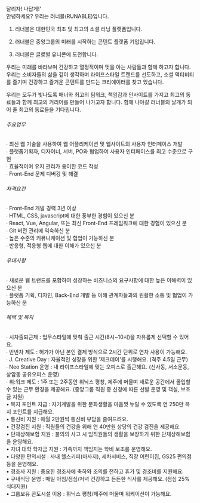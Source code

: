 달리자! 나답게!'  
안녕하세요? 우리는 러너블(RUNABLE)입니다.  
  
1. 러너블은 대한민국 최초 및 최고의 소셜 러닝 플랫폼입니다.  
  
2. 러너블은 중앙그룹의 미래를 시작하는 콘텐트 플랫폼 기업입니다.  
  
3. 러너블은 글로벌 유니콘에 도전합니다.  

우리는 미래를 바라보며 건강하고 열정적이며 멋을 아는 사람들과 함께 하고자 합니다. 우리는 소비자들의 삶을 깊이 생각하며 라이프스타일 트랜드를 선도하고, 소셜 액티비티를 즐기며 건강하고 즐거운 콘텐트를 만드는 크리에이터를 찾고 있습니다.  
  
우리는 모두가 빛나도록 매너와 최고의 팀워크, 책임감과 인사이트를 가지고 최고의 동료들과 함께 최고의 커리어를 만들어 나가고자 합니다. 함께 나아갈 러너블의 날개가 되어 줄 최고의 동료들을 기다립니다.

###### 주요업무
∙ 최신 웹 기술을 사용하여 웹 어플리케이션 및 웹사이트의 사용자 인터페이스 개발  
∙ 플랫폼기획자, 디자이너, 서버, PO와 협업하여 사용자 인터페이스를 최고 수준으로 구현  
∙ 효율적이며 유지 관리가 용이한 코드 작성  
∙ Front-End 문제 디버깅 및 해결

###### 자격요건

∙ Front-End 개발 경력 3년 이상  
∙ HTML, CSS, javascript에 대한 풍부한 경험이 있으신 분  
∙ React, Vue, Angular, 또는 최신 Front-End 프레임워크에 대한 경험이 있으신 분  
∙ Git 버전 관리에 익숙하신 분  
∙ 높은 수준의 커뮤니케이션 및 협업이 가능하신 분  
∙ 반응형, 적응형 웹에 대한 이해가 있으신 분

###### 우대사항

∙ 새로운 웹 트랜드를 포함하여 성장하는 비즈니스의 요구사항에 대한 높은 이해력이 있으신 분  
∙ 플랫폼 기획, 디자인, Back-End 개발 등 이해 관계자들과의 원활한 소통 및 협업이 가능하신 분

###### 혜택 및 복지

∙ 시차출퇴근제 : 업무스타일에 맞춰 출근 시간(8시~10시)을 자유롭게 선택할 수 있어요.  
∙ 반반차 제도 : 허가가 아닌 본인 결제 방식으로 2시간 단위로 연차 사용이 가능해요.  
∙ J. Creative Day : 자율적인 성장을 위한 '제크데이'를 시행해요. (격주 4.5일 근무)  
∙ Neo Station 운영 : 내 라이프스타일에 맞는 오피스로 출근해요. (신사동, 서소문동, 상암동 공유오피스 운영)  
∙ 휘:워크 제도 : 1주 또는 2주동안 휘닉스 평창, 제주에 머물며 새로운 공간에서 몰입할 수 있는 근무 환경을 제공해요. (중앙그룹 직원 중 신청에 따른 선발 운영 및 객실, 보조금 지원)  
• 복지 포인트 지급 : 자기계발을 위한 문화생활을 마음껏 누릴 수 있도록 연 250만 복지 포인트를 지급해요.  
• 통신비 지원 : 매월 2만원씩 통신비 부담을 줄여드려요.  
• 건강검진 지원 : 직원들의 건강을 위해 연 40만원 상당의 건강 검진을 제공해요.  
• 단체상해보험 지원 : 불의의 사고 시 임직원들의 생활을 보장하기 위한 단체상해보험을 운영해요.  
• 자녀 대학 학자금 지원 : 가족까지 책임지는 학비 보조를 운영해요.  
• 다양한 편의시설 : 사내 헬스키퍼(마사지), 세차서비스, 직장 어린이집, GS25 편의점 등을 운영해요.  
• 경조사 지원 : 중요한 경조사에 축하와 조의를 전하고 휴가 및 경조비를 지원해요.  
• 구내식당 운영 : 매일 아침/점심/저녁 건강하고 든든한 식사를 제공해요. (점심 25% 식대지원)  
• 그룹보유 콘도시설 이용 : 휘닉스 평창/제주에 머물며 워케이션이 가능해요.




